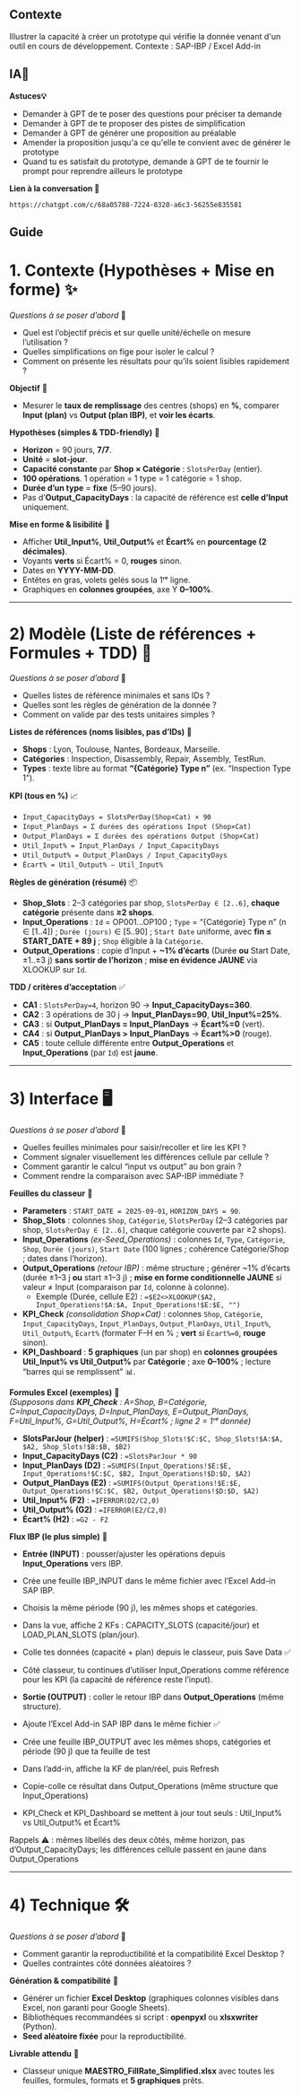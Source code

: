 ## Contexte
Illustrer la capacité à créer un prototype qui vérifie la donnée venant d'un outil en cours de développement. Contexte : SAP-IBP / Excel Add-in

## IA🤖 
**Astuces💡**
- Demander à GPT de te poser des questions pour préciser ta demande
- Demander à GPT de te proposer des pistes de simplification
- Demander à GPT de générer une proposition au préalable
- Amender la proposition jusqu'a ce qu'elle te convient avec de générer le prototype
- Quand tu es satisfait du prototype, demande à GPT de te fournir le prompt pour reprendre ailleurs le prototype

**Lien à la conversation 🔗**
```
https://chatgpt.com/c/68a05788-7224-8320-a6c3-56255e835581
```

## Guide 

# 1. Contexte (Hypothèses + Mise en forme) ✨
*Questions à se poser d’abord* 🤔  
- Quel est l’objectif précis et sur quelle unité/échelle on mesure l’utilisation ?  
- Quelles simplifications on fige pour isoler le calcul ?  
- Comment on présente les résultats pour qu’ils soient lisibles rapidement ?

**Objectif** 🎯  
- Mesurer le **taux de remplissage** des centres (shops) en **%**, comparer **Input (plan)** vs **Output (plan IBP)**, et **voir les écarts**.

**Hypothèses (simples & TDD-friendly)** 🧩  
- **Horizon** = 90 jours, **7/7**.  
- **Unité** = **slot-jour**.  
- **Capacité constante** par **Shop × Catégorie** : `SlotsPerDay` (entier).  
- **100 opérations**. 1 opération = 1 type = 1 catégorie = 1 shop.  
- **Durée d’un type** = **fixe** (5–90 jours).  
- Pas d’**Output_CapacityDays** : la capacité de référence est **celle d’Input** uniquement.

**Mise en forme & lisibilité** 👀  
- Afficher **Util_Input%**, **Util_Output%** et **Écart%** en **pourcentage (2 décimales)**.  
- Voyants **verts** si Écart% = 0, **rouges** sinon.  
- Dates en **YYYY-MM-DD**.  
- Entêtes en gras, volets gelés sous la 1ʳᵉ ligne.  
- Graphiques en **colonnes groupées**, axe Y **0–100%**.

---

# 2) Modèle (Liste de références + Formules + TDD) 🧠
*Questions à se poser d’abord* 📝  
- Quelles listes de référence minimales et sans IDs ?  
- Quelles sont les règles de génération de la donnée ?
- Comment on valide par des tests unitaires simples ?

**Listes de références (noms lisibles, pas d’IDs)** 📇  
- **Shops** : Lyon, Toulouse, Nantes, Bordeaux, Marseille.  
- **Catégories** : Inspection, Disassembly, Repair, Assembly, TestRun.  
- **Types** : texte libre au format **“{Catégorie} Type n”** (ex. “Inspection Type 1”).

**KPI (tous en %)** 📈  
- `Input_CapacityDays = SlotsPerDay(Shop×Cat) × 90`  
- `Input_PlanDays = Σ durées des opérations Input (Shop×Cat)`  
- `Output_PlanDays = Σ durées des opérations Output (Shop×Cat)`  
- `Util_Input% = Input_PlanDays / Input_CapacityDays`  
- `Util_Output% = Output_PlanDays / Input_CapacityDays`  
- `Écart% = Util_Output% – Util_Input%`

**Règles de génération (résumé)** 📦  
- **Shop_Slots** : 2–3 catégories par shop, `SlotsPerDay ∈ [2..6]`, **chaque catégorie** présente dans **≥2 shops**.  
- **Input_Operations** : `Id` = OP001…OP100 ; `Type` = “{Catégorie} Type n” (n ∈ [1..4]) ; `Durée (jours)` ∈ [5..90] ; `Start Date` uniforme, avec **fin ≤ START_DATE + 89 j** ; `Shop` éligible à la `Catégorie`.  
- **Output_Operations** : copie d’Input + **~1% d’écarts** (Durée **ou** Start Date, ±1..±3 j) **sans sortir de l’horizon** ; **mise en évidence JAUNE** via XLOOKUP sur `Id`.

**TDD / critères d’acceptation** ✅  
- **CA1** : `SlotsPerDay=4`, horizon 90 → **Input_CapacityDays=360**.  
- **CA2** : 3 opérations de 30 j → **Input_PlanDays=90**, **Util_Input%=25%**.  
- **CA3** : si **Output_PlanDays = Input_PlanDays** → **Écart%=0** (vert).  
- **CA4** : si **Output_PlanDays > Input_PlanDays** → **Écart%>0** (rouge).  
- **CA5** : toute cellule différente entre **Output_Operations** et **Input_Operations** (par `Id`) est **jaune**.

---

# 3) Interface 🖥️
*Questions à se poser d’abord* 💬  
- Quelles feuilles minimales pour saisir/recoller et lire les KPI ?  
- Comment signaler visuellement les différences cellule par cellule ?
- Comment garantir le calcul “input vs output” au bon grain ?
- Comment rendre la comparaison avec SAP-IBP immédiate ?


**Feuilles du classeur** 📒  
- **Parameters** : `START_DATE = 2025-09-01`, `HORIZON_DAYS = 90`.  
- **Shop_Slots** : colonnes `Shop`, `Catégorie`, `SlotsPerDay` (2–3 catégories par shop, `SlotsPerDay ∈ [2..6]`, chaque catégorie couverte par ≥2 shops).  
- **Input_Operations** *(ex-Seed_Operations)* : colonnes `Id`, `Type`, `Catégorie`, `Shop`, `Durée (jours)`, `Start Date` (100 lignes ; cohérence Catégorie/Shop ; dates dans l’horizon).  
- **Output_Operations** *(retour IBP)* : même structure ; générer ~1% d’écarts (durée ±1–3 j **ou** start ±1–3 j) ; **mise en forme conditionnelle JAUNE** si valeur ≠ Input (comparaison par `Id`, colonne à colonne).  
  - Exemple (Durée, cellule E2) : `=$E2<>XLOOKUP($A2, Input_Operations!$A:$A, Input_Operations!$E:$E, "")`  
- **KPI_Check** *(consolidation Shop×Cat)* : colonnes `Shop`, `Catégorie`, `Input_CapacityDays`, `Input_PlanDays`, `Output_PlanDays`, `Util_Input%`, `Util_Output%`, `Écart%` (formater F–H en % ; **vert** si `Écart%=0`, **rouge** sinon).  
- **KPI_Dashboard** : **5 graphiques** (un par shop) en **colonnes groupées** **Util_Input% vs Util_Output%** par **Catégorie** ; axe **0–100%** ; lecture “barres qui se remplissent” 📊.

**Formules Excel (exemples)** 🧮  
*(Supposons dans **KPI_Check** : A=Shop, B=Catégorie, C=Input_CapacityDays, D=Input_PlanDays, E=Output_PlanDays, F=Util_Input%, G=Util_Output%, H=Écart% ; ligne 2 = 1ʳᵉ donnée)*  
- **SlotsParJour (helper)** : `=SUMIFS(Shop_Slots!$C:$C, Shop_Slots!$A:$A, $A2, Shop_Slots!$B:$B, $B2)`  
- **Input_CapacityDays (C2)** : `=SlotsParJour * 90`  
- **Input_PlanDays (D2)** : `=SUMIFS(Input_Operations!$E:$E, Input_Operations!$C:$C, $B2, Input_Operations!$D:$D, $A2)`  
- **Output_PlanDays (E2)** : `=SUMIFS(Output_Operations!$E:$E, Output_Operations!$C:$C, $B2, Output_Operations!$D:$D, $A2)`  
- **Util_Input% (F2)** : `=IFERROR(D2/C2,0)`  
- **Util_Output% (G2)** : `=IFERROR(E2/C2,0)`  
- **Écart% (H2)** : `=G2 - F2`

**Flux IBP (le plus simple)** 🔄  
- **Entrée (INPUT)** : pousser/ajuster les opérations depuis **Input_Operations** vers IBP.

- Crée une feuille IBP_INPUT dans le même fichier avec l’Excel Add-in SAP IBP.
- Choisis la même période (90 j), les mêmes shops et catégories.
- Dans la vue, affiche 2 KFs : CAPACITY_SLOTS (capacité/jour) et LOAD_PLAN_SLOTS (plan/jour).
- Colle tes données (capacité + plan) depuis le classeur, puis Save Data ✅
- Côté classeur, tu continues d’utiliser Input_Operations comme référence pour les KPI (la capacité de référence reste l’input).

- **Sortie (OUTPUT)** : coller le retour IBP dans **Output_Operations** (même structure).

- Ajoute l’Excel Add-in SAP IBP dans le même fichier ✅
- Crée une feuille IBP_OUTPUT avec les mêmes shops, catégories et période (90 j) que ta feuille de test
- Dans l’add-in, affiche la KF de plan/réel, puis Refresh
- Copie-colle ce résultat dans Output_Operations (même structure que Input_Operations)
- KPI_Check et KPI_Dashboard se mettent à jour tout seuls : Util_Input% vs Util_Output% et Écart%

Rappels ⚠️ : mêmes libellés des deux côtés, même horizon, pas d’Output_CapacityDays; les différences cellule passent en jaune dans Output_Operations

---

# 4) Technique 🛠️
*Questions à se poser d’abord* 🧪  
- Comment garantir la reproductibilité et la compatibilité Excel Desktop ?  
- Quelles contraintes côté données aléatoires ?

**Génération & compatibilité** 🧰  
- Générer un fichier **Excel Desktop** (graphiques colonnes visibles dans Excel, non garanti pour Google Sheets).  
- Bibliothèques recommandées si script : **openpyxl** ou **xlsxwriter** (Python).  
- **Seed aléatoire fixée** pour la reproductibilité.

**Livrable attendu** 📁  
- Classeur unique **MAESTRO_FillRate_Simplified.xlsx** avec toutes les feuilles, formules, formats et **5 graphiques** prêts.  
